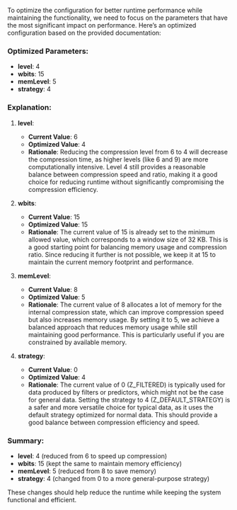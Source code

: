 To optimize the configuration for better runtime performance while maintaining the functionality, we need to focus on the parameters that have the most significant impact on performance. Here’s an optimized configuration based on the provided documentation:

### Optimized Parameters:
- **level**: 4
- **wbits**: 15
- **memLevel**: 5
- **strategy**: 4

### Explanation:

1. **level**: 
   - **Current Value**: 6
   - **Optimized Value**: 4
   - **Rationale**: Reducing the compression level from 6 to 4 will decrease the compression time, as higher levels (like 6 and 9) are more computationally intensive. Level 4 still provides a reasonable balance between compression speed and ratio, making it a good choice for reducing runtime without significantly compromising the compression efficiency.

2. **wbits**:
   - **Current Value**: 15
   - **Optimized Value**: 15
   - **Rationale**: The current value of 15 is already set to the minimum allowed value, which corresponds to a window size of 32 KB. This is a good starting point for balancing memory usage and compression ratio. Since reducing it further is not possible, we keep it at 15 to maintain the current memory footprint and performance.

3. **memLevel**:
   - **Current Value**: 8
   - **Optimized Value**: 5
   - **Rationale**: The current value of 8 allocates a lot of memory for the internal compression state, which can improve compression speed but also increases memory usage. By setting it to 5, we achieve a balanced approach that reduces memory usage while still maintaining good performance. This is particularly useful if you are constrained by available memory.

4. **strategy**:
   - **Current Value**: 0
   - **Optimized Value**: 4
   - **Rationale**: The current value of 0 (Z_FILTERED) is typically used for data produced by filters or predictors, which might not be the case for general data. Setting the strategy to 4 (Z_DEFAULT_STRATEGY) is a safer and more versatile choice for typical data, as it uses the default strategy optimized for normal data. This should provide a good balance between compression efficiency and speed.

### Summary:
- **level**: 4 (reduced from 6 to speed up compression)
- **wbits**: 15 (kept the same to maintain memory efficiency)
- **memLevel**: 5 (reduced from 8 to save memory)
- **strategy**: 4 (changed from 0 to a more general-purpose strategy)

These changes should help reduce the runtime while keeping the system functional and efficient.